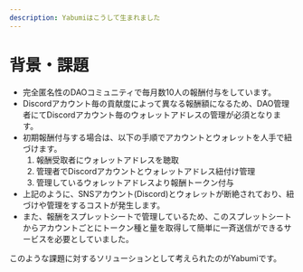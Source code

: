 ```yaml
---
description: Yabumiはこうして生まれました
---
```


# 背景・課題

* 完全匿名性のDAOコミュニティで毎月数10人の報酬付与をしています。
* Discordアカウント毎の貢献度によって異なる報酬額になるため、DAO管理者にてDiscordアカウント毎のウォレットアドレスの管理が必須となります。
* 初期報酬付与する場合は、以下の手順でアカウントとウォレットを人手で紐づけます。
  1. 報酬受取者にウォレットアドレスを聴取
  2. 管理者でDiscordアカウントとウォレットアドレス紐付け管理
  3. 管理しているウォレットアドレスより報酬トークン付与
* 上記のように、SNSアカウント(Discord)とウォレットが断絶されており、紐づけや管理をするコストが発生します。
* また、報酬をスプレットシートで管理しているため、このスプレットシートからアカウントごとにトークン種と量を取得して簡単に一斉送信ができるサービスを必要としていました。

このような課題に対するソリューションとして考えられたのがYabumiです。
